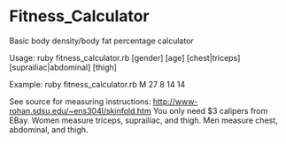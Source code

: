 Fitness_Calculator
==================

Basic body density/body fat percentage calculator

Usage: ruby fitness_calculator.rb [gender] [age] [chest|triceps] [suprailiac|abdominal] [thigh] 

Example: ruby fitness_calculator.rb M 27 8 14 14

See source for measuring instructions: http://www-rohan.sdsu.edu/~ens304l/skinfold.htm
You only need $3 calipers from EBay.
Women measure triceps, suprailiac, and thigh.
Men measure chest, abdominal, and thigh.
